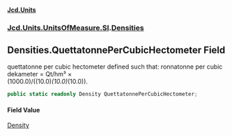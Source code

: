 #### [Jcd.Units](index.md 'index')
### [Jcd.Units.UnitsOfMeasure.SI](Jcd.Units.UnitsOfMeasure.SI.md 'Jcd.Units.UnitsOfMeasure.SI').[Densities](Densities.md 'Jcd.Units.UnitsOfMeasure.SI.Densities')

## Densities.QuettatonnePerCubicHectometer Field

quettatonne per cubic hectometer defined such that: ronnatonne per cubic dekameter = Qt/hm³ ×  
(1000.0)/((10.0)*(10.0)*(10.0)).

```csharp
public static readonly Density QuettatonnePerCubicHectometer;
```

#### Field Value
[Density](Density.md 'Jcd.Units.UnitTypes.Density')